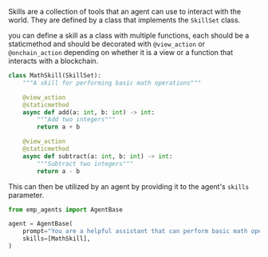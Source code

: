Skills are a collection of tools that an agent can use to interact with the world.  They are defined by a class that implements the `SkillSet` class.


you can define a skill as a class with multiple functions, each should be a staticmethod and should be decorated with `@view_action` or `@onchain_action` depending on whether it is a view or a function that interacts with a blockchain.


```python
class MathSkill(SkillSet):
    """A skill for performing basic math operations"""

    @view_action
    @staticmethod
    async def add(a: int, b: int) -> int:
        """Add two integers"""
        return a + b

    @view_action
    @staticmethod
    async def subtract(a: int, b: int) -> int:
        """Subtract two integers"""
        return a - b
```


This can then be utilized by an agent by providing it to the agent's `skills` parameter.


```python
from emp_agents import AgentBase

agent = AgentBase(
    prompt="You are a helpful assistant that can perform basic math operations",
    skills=[MathSkill],
)
```
